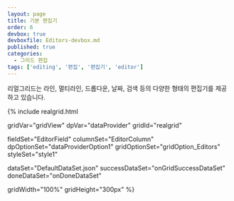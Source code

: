 ```yaml
---
layout: page
title: 기본 편집기
order: 6
devbox: true
devboxfile: Editors-devbox.md
published: true
categories:
  - 그리드 편집
tags: ['editing', '편집', '편집기', 'editor']
---
```


리얼그리드는 라인, 멀티라인, 드롭다운, 날짜, 검색 등의 다양한 형태의 편집기를 제공 하고 있습니다.

<script>
  var onGridSuccessDataSet = function(data, textStatus, jqXHR) {
    dataProvider.setRows(data);
  }
  var onDoneDataSet = function() {
    var CustomerNames = ["ALFKI", "ANATR", "ANTON", "AROUT", "BERGS", "BLAUS", "BLONP", "BOLID", "BONAP", "BOTTM", "BSBEV", "CACTU", "CENTC", "CHOPS", "COMMI", "CONSH", "DRACD", "DUMON", "EASTC", "ERNSH", "FAMIA", "FISSA", "FOLIG", "FOLKO", "FRANK", "FRANR", "FRANS", "FURIB", "GALED", "GODOS", "GOURL", "GREAL", "GROSR", "HANAR", "HILAA", "HUNGC", "HUNGO", "ISLAT", "KOENE", "LACOR", "LAMAI", "LAUGB", "LAZYK", "LEHMS", "LETSS", "LILAS", "LINOD", "LONEP", "MAGAA", "MAISD", "MEREP", "MORGK", "NORTS", "OCEAN", "OLDWO", "OTTIK", "PARIS", "PERIC", "PICCO", "PRINI", "QUEDE", "QUEEN", "QUICK", "RANCH", "RATTC", "REGGC", "RICAR", "RICSU", "ROMEY", "SANTG", "SAVEA", "SEVES", "SIMOB", "SPECD", "SPLIR", "SUPRD", "THEBI", "THECR", "TOMSP", "TORTU", "TRADH", "TRAIH", "VAFFE", "VICTE", "VINET", "WANDK", "WARTH", "WELLI", "WHITC", "WILMK", "WOLZA"];

    gridView.onEditSearch = function (grid, index, text) {
        var items = CustomerNames.filter(function (str) {
            return str.indexOf(text) == 0;
        });
        grid.fillEditSearchItems(index.column, text, items);
    };

    gridView.setValue(0, "Quantity", 1200.12);
    gridView.setValue(1, "Quantity", 123433.144);
    gridView.setValue(2, "Quantity", 200.12);
    gridView.setValue(3, "Quantity", 423453.92);
    gridView.setValue(3, "Quantity", 150.0);
    gridView.setValue(3, "Quantity", 10.62);

    dataProvider.clearRowStates();

  }
</script>

{% include realgrid.html

  gridVar="gridView"
  dpVar="dataProvider"
  gridId="realgrid"

  fieldSet="EditorField"
  columnSet="EditorColumn"
  dpOptionSet="dataProviderOption1"
  gridOptionSet="gridOption_Editors"
  styleSet="style1"

  dataSet="DefaultDataSet.json"
  successDataSet="onGridSuccessDataSet"
  doneDataSet="onDoneDataSet"

  gridWidth="100%"
  gridHeight="300px" %}